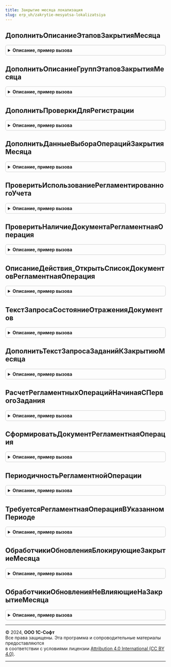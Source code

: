 ```yaml
---
title: Закрытие месяца локализация
slug: erp_uh/zakrytie-mesyatsa-lokalizatsiya
---
```



## ДополнитьОписаниеЭтаповЗакрытияМесяца
<details style="margin: 1em 0; padding: 0.5em; border: 1px solid #ccc; border-radius: 6px;">

<summary style="font-weight: bold; cursor: pointer;">Описание, пример вызова</summary>

```bsl

// Заполнение таблицы этапов закрытия месяца.
// Элементы данной таблицы являются элементами второго уровня в дереве этапов в форме закрытия месяца.
//
// Параметры:
//	ТаблицаЭтапов - см. Обработки.ОперацииЗакрытияМесяца.ИнициализироватьТаблицуОписанияЭтапов
//
Процедура ДополнитьОписаниеЭтаповЗакрытияМесяца(ТаблицаЭтапов) Экспорт
```

Пример вызова
```bsl
ЗакрытиеМесяцаЛокализация.ДополнитьОписаниеЭтаповЗакрытияМесяца(ТаблицаЭтапов) 
```
</details>

## ДополнитьОписаниеГруппЭтаповЗакрытияМесяца
<details style="margin: 1em 0; padding: 0.5em; border: 1px solid #ccc; border-radius: 6px;">

<summary style="font-weight: bold; cursor: pointer;">Описание, пример вызова</summary>

```bsl

// Заполнение таблицы групп этапов закрытия месяца.
// Элементы данной таблицы являются элементами верхнего уровня в дереве этапов в форме закрытия месяца.
//
// Параметры:
//	ТаблицаГруппЭтапов - см. Обработки.ОперацииЗакрытияМесяца.ИнициализироватьТаблицуОписанияГруппЭтапов
//
Процедура ДополнитьОписаниеГруппЭтаповЗакрытияМесяца(ТаблицаГруппЭтапов) Экспорт
```

Пример вызова
```bsl
ЗакрытиеМесяцаЛокализация.ДополнитьОписаниеГруппЭтаповЗакрытияМесяца(ТаблицаГруппЭтапов) 
```
</details>

## ДополнитьПроверкиДляРегистрации
<details style="margin: 1em 0; padding: 0.5em; border: 1px solid #ccc; border-radius: 6px;">

<summary style="font-weight: bold; cursor: pointer;">Описание, пример вызова</summary>

```bsl

// Заполняет проверки, выполняемые в рамках закрытия месяца.
//
// Параметры:
//	ТаблицаПроверок - см. АудитСостоянияСистемыПереопределяемый.ЗаполнитьПроверкиДляРегистрации.
//
Процедура ДополнитьПроверкиДляРегистрации(ТаблицаПроверок) Экспорт
```

Пример вызова
```bsl
ЗакрытиеМесяцаЛокализация.ДополнитьПроверкиДляРегистрации(ТаблицаПроверок) 
```
</details>

## ДополнитьДанныеВыбораОперацийЗакрытияМесяца
<details style="margin: 1em 0; padding: 0.5em; border: 1px solid #ccc; border-radius: 6px;">

<summary style="font-weight: bold; cursor: pointer;">Описание, пример вызова</summary>

```bsl


// Дополняет список операций закрытия месяца, использующих механизм заданий к закрытию месяца.
//
// Параметры:
// 	ДанныеВыбора - СписокЗначений -
//
Процедура ДополнитьДанныеВыбораОперацийЗакрытияМесяца(ДанныеВыбора) Экспорт
```

Пример вызова
```bsl
ЗакрытиеМесяцаЛокализация.ДополнитьДанныеВыбораОперацийЗакрытияМесяца(ДанныеВыбора) 
```
</details>

## ПроверитьИспользованиеРегламентированногоУчета
<details style="margin: 1em 0; padding: 0.5em; border: 1px solid #ccc; border-radius: 6px;">

<summary style="font-weight: bold; cursor: pointer;">Описание, пример вызова</summary>

```bsl

//++ НЕ УТ

// Проверяет использование регламентированного учета в рассчитываемом периоде.
//
// Параметры:
//	ПараметрыОбработчика - Структура - параметры обработчика события этапа.
//	ИзменятьСостояниеЭтапа - Булево -
//
// Возвращаемое значение:
//	Булево - признак использования регламентированного учета.
//
Функция ПроверитьИспользованиеРегламентированногоУчета(ПараметрыОбработчика, ИзменятьСостояниеЭтапа = Истина) Экспорт
```

Пример вызова
```bsl
Результат = ЗакрытиеМесяцаЛокализация.ПроверитьИспользованиеРегламентированногоУчета(ПараметрыОбработчика, ИзменятьСостояниеЭтапа);
```
</details>

## ПроверитьНаличиеДокументаРегламентнаяОперация
<details style="margin: 1em 0; padding: 0.5em; border: 1px solid #ccc; border-radius: 6px;">

<summary style="font-weight: bold; cursor: pointer;">Описание, пример вызова</summary>

```bsl

// Проверяет наличие документов "Регламентная операция".
//
// Параметры:
//	ПараметрыОбработчика 			   - Структура - параметры обработчика события этапа
//	ТипОперации							- Неопределено
//++ Локализация
//										- ПеречислениеСсылка.ТипыРегламентныхОпераций - тип операции документа
//-- Локализация
//											если не указан, то анализируется типы операций из свойства ТипыРегламентныхОпераций данного этапа
//	ИмяТаблицыОтбораОрганизаций 	   - Строка - имя временной таблицы для отбора документов по организациям
//											организации в указанной таблице должны находиться в поле с именем "Ссылка"
//											если таблица не указана, то отбираются все организации из свойства МассивОрганизаций
//	ДляЭтапаИспользуетсяРегистрЗаданий - Булево - признак того, что для данного этапа используется один из регистров "ЗаданияК...".
//
// Возвращаемое значение:
//	Булево - признак наличия документов.
//
Функция ПроверитьНаличиеДокументаРегламентнаяОперация(ПараметрыОбработчика, Знач ТипОперации = Неопределено, Экспорт
```

Пример вызова
```bsl
Результат = ЗакрытиеМесяцаЛокализация.ПроверитьНаличиеДокументаРегламентнаяОперация(ПараметрыОбработчика, ТипОперации, );
```
</details>

## ОписаниеДействия_ОткрытьСписокДокументовРегламентнаяОперация
<details style="margin: 1em 0; padding: 0.5em; border: 1px solid #ccc; border-radius: 6px;">

<summary style="font-weight: bold; cursor: pointer;">Описание, пример вызова</summary>

```bsl

// Описание действия "Открыть форму списка документов ""Регламентная операция""".
// Отбор по типам операций берется из свойства ТипыРегламентныхОпераций описания этапа закрытия месяца.
//
// Возвращаемое значение:
//	Структура - см. ЗакрытиеМесяцаСервер.СтруктураОписанияДействия
//
Функция ОписаниеДействия_ОткрытьСписокДокументовРегламентнаяОперация() Экспорт
```

Пример вызова
```bsl
Результат = ЗакрытиеМесяцаЛокализация.ОписаниеДействия_ОткрытьСписокДокументовРегламентнаяОперация() 
```
</details>

## ТекстЗапросаСостояниеОтраженияДокументов
<details style="margin: 1em 0; padding: 0.5em; border: 1px solid #ccc; border-radius: 6px;">

<summary style="font-weight: bold; cursor: pointer;">Описание, пример вызова</summary>

```bsl

// Возвращает текст запроса для определения состояния отражения документов в регламентированном учете.
//
// Возвращаемое значение:
//	Строка - текст запроса для определения состояния отражения документов.
//
Функция ТекстЗапросаСостояниеОтраженияДокументов() Экспорт
```

Пример вызова
```bsl
Результат = ЗакрытиеМесяцаЛокализация.ТекстЗапросаСостояниеОтраженияДокументов() 
```
</details>

## ДополнитьТекстЗапросаЗаданийКЗакрытиюМесяца
<details style="margin: 1em 0; padding: 0.5em; border: 1px solid #ccc; border-radius: 6px;">

<summary style="font-weight: bold; cursor: pointer;">Описание, пример вызова</summary>

```bsl

// Дополняет текст запроса механизма формирования заданий закрытия месяца.
//
// Параметры:
// 	Запрос - Запрос - используется для установки параметров запроса.
// 	ТекстЗапроса - Строка - строка с текстом запроса.
// 	ТекстЗапросаВременныхТаблиц - Строка - строка с текстом запроса временных таблиц.
// 	ИменаВременныхТаблиц - Строка - массив имен создаваемых временных таблиц для последующего уничтожения.
Процедура ДополнитьТекстЗапросаЗаданийКЗакрытиюМесяца(Запрос, ТекстЗапроса, ТекстЗапросаВременныхТаблиц, ИменаВременныхТаблиц) Экспорт
```

Пример вызова
```bsl
ЗакрытиеМесяцаЛокализация.ДополнитьТекстЗапросаЗаданийКЗакрытиюМесяца(Запрос, ТекстЗапроса, ТекстЗапросаВременныхТаблиц, ИменаВременныхТаблиц) 
```
</details>

## РасчетРегламентныхОперацийНачинаяСПервогоЗадания
<details style="margin: 1em 0; padding: 0.5em; border: 1px solid #ccc; border-radius: 6px;">

<summary style="font-weight: bold; cursor: pointer;">Описание, пример вызова</summary>

```bsl

// Формирует документы "Регламентная операция" начиная с первого пересчитываемого периода до текущего рассчитываемого периода.
//
// Параметры:
//	ПараметрыОбработчика - Структура - параметры обработчика события этапа
//	ПоОрганизациямДляКоторыхЕстьЗадания	- Булево -
//
Процедура РасчетРегламентныхОперацийНачинаяСПервогоЗадания(ПараметрыОбработчика, ПоОрганизациямДляКоторыхЕстьЗадания) Экспорт
```

Пример вызова
```bsl
ЗакрытиеМесяцаЛокализация.РасчетРегламентныхОперацийНачинаяСПервогоЗадания(ПараметрыОбработчика, ПоОрганизациямДляКоторыхЕстьЗадания) 
```
</details>

## СформироватьДокументРегламентнаяОперация
<details style="margin: 1em 0; padding: 0.5em; border: 1px solid #ccc; border-radius: 6px;">

<summary style="font-weight: bold; cursor: pointer;">Описание, пример вызова</summary>

```bsl

// Формирует документы "Регламентная операция" за один период.
//
// Параметры:
//	ПараметрыОбработчика - Структура - параметры обработчика события этапа
//	МассивОрганизаций - Массив -
//	ТипОперации 		 - Неопределено
//++ Локализация
//						 - ПеречислениеСсылка.ТипыРегламентныхОпераций - тип операции документа
//-- Локализация
//							если не указан, то создаются документы со всеми типами операций из свойства ТипыРегламентныхОпераций данного этапа
//	Период 				 - Дата, Неопределено - период для формирования документов;
//							если период не указан, то формируются документы за текущий рассчитываемый период.
//
// Возвращаемое значение:
//  Неопределено
//++ Локализация
//	,Структура - см. Документы.РегламентнаяОперация.РассчитатьРегламентныеОперации
//-- Локализация
//
Функция СформироватьДокументРегламентнаяОперация(ПараметрыОбработчика, МассивОрганизаций, Знач ТипОперации = Неопределено, Знач Период = Неопределено) Экспорт
```

Пример вызова
```bsl
Результат = ЗакрытиеМесяцаЛокализация.СформироватьДокументРегламентнаяОперация(ПараметрыОбработчика, МассивОрганизаций, ТипОперации, Период);
```
</details>

## ПериодичностьРегламентнойОперации
<details style="margin: 1em 0; padding: 0.5em; border: 1px solid #ccc; border-radius: 6px;">

<summary style="font-weight: bold; cursor: pointer;">Описание, пример вызова</summary>

```bsl

// Возвращает требуемую периодичность указанной регламентной операции.
//
// Параметры:
//	ТипОперации - Неопределено
//++ Локализация
//					- ПеречислениеСсылка.ТипыРегламентныхОпераций - тип операции документа
//-- Локализация
//
// Возвращаемое значение:
//	 ПеречислениеСсылка.Периодичность - периодичность операции.
//
Функция ПериодичностьРегламентнойОперации(ТипОперации) Экспорт
```

Пример вызова
```bsl
Результат = ЗакрытиеМесяцаЛокализация.ПериодичностьРегламентнойОперации(ТипОперации) 
```
</details>

## ТребуетсяРегламентнаяОперацияВУказанномПериоде
<details style="margin: 1em 0; padding: 0.5em; border: 1px solid #ccc; border-radius: 6px;">

<summary style="font-weight: bold; cursor: pointer;">Описание, пример вызова</summary>

```bsl

// Проверяет совпадение указанного периода и периодичности регламентной операции.
//
// Параметры:
//	ТипОперации - Неопределено
//++ Локализация
//				- ПеречислениеСсылка.ТипыРегламентныхОпераций - тип операции документа
//-- Локализация
//	Период 		- Дата - период для формирования документа по данной операции.
//
// Возвращаемое значение:
//	 Булево - признак необходимости формирования документа.
//
Функция ТребуетсяРегламентнаяОперацияВУказанномПериоде(ТипОперации, Период) Экспорт
```

Пример вызова
```bsl
Результат = ЗакрытиеМесяцаЛокализация.ТребуетсяРегламентнаяОперацияВУказанномПериоде(ТипОперации, Период) 
```
</details>

## ОбработчикиОбновленияБлокирующиеЗакрытиеМесяца
<details style="margin: 1em 0; padding: 0.5em; border: 1px solid #ccc; border-radius: 6px;">

<summary style="font-weight: bold; cursor: pointer;">Описание, пример вызова</summary>

```bsl

// Обработчики обновления блокирующие закрытие месяца.
// Параметры:
//  Обработчики - Строка - Обработчики обновления не влияющие на закрытие месяца.
//
Процедура ОбработчикиОбновленияБлокирующиеЗакрытиеМесяца(Обработчики) Экспорт
```

Пример вызова
```bsl
ЗакрытиеМесяцаЛокализация.ОбработчикиОбновленияБлокирующиеЗакрытиеМесяца(Обработчики) 
```
</details>

## ОбработчикиОбновленияНеВлияющиеНаЗакрытиеМесяца
<details style="margin: 1em 0; padding: 0.5em; border: 1px solid #ccc; border-radius: 6px;">

<summary style="font-weight: bold; cursor: pointer;">Описание, пример вызова</summary>

```bsl

// Обработчики обновления не влияющие на закрытие месяца.
// Параметры:
//  Обработчики - Строка - Обработчики обновления не влияющие на закрытие месяца.
//
Процедура ОбработчикиОбновленияНеВлияющиеНаЗакрытиеМесяца(Обработчики) Экспорт
```

Пример вызова
```bsl
ЗакрытиеМесяцаЛокализация.ОбработчикиОбновленияНеВлияющиеНаЗакрытиеМесяца(Обработчики) 
```
</details>

---

© 2024, **ООО 1С-Софт**  
Все права защищены. Эта программа и сопроводительные материалы предоставляются  
в соответствии с условиями лицензии [Attribution 4.0 International (CC BY 4.0)](https://creativecommons.org/licenses/by/4.0/legalcode).

---

